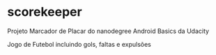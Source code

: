 # scorekeeper
Projeto Marcador de Placar do nanodegree Android Basics da Udacity

Jogo de Futebol incluindo gols, faltas e expulsões
